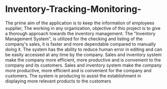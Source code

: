 # Inventory-Tracking-Monitoring-
The prime aim of the application is to keep the information of employees supplier, The
working in any organization, objective of this project is to give a thorough approach
towards the inventory management.
The "Inventory Management System", is utilized for the checking and listing of the
company's sales, it is faster and more dependable compared to manually doing it. The
system has the ability to reduce human error in editing and can be easily accessed at any
time by the company. Sales and inventory system make the company more efficient, more
productive and is convenient to the company and its customers.
Sales and inventory system make the company more productive, more efficient and is
convenient for the company and customers. The system is producing to assist the
establishment in displaying more relevant products to the customers
